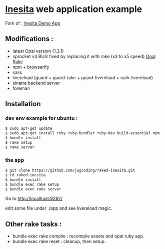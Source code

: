 # [Inesita](https://github.com/inesita-rb/inesita) web application example

Fork of : [Inesita Demo App](https://github.com/inesita-rb/playground)

## Modifications :

* latest Opal version (1.3.1)
* sprocket v4 BUG fixed by replacing it with rake (x3 to x5 speed) [Opal Rake](https://github.com/jugcoding/opal-rake)
* npm + browserify
* sass
* livereload (guard + guard-rake + guard-livereload + rack-livereload)
* sinatra backend server
* foreman

## Installation

### dev env example for ubuntu :
```sh
$ sudo apt-get update
$ sudo apt-get install ruby ruby-bundler ruby-dev build-essential npm
$ bundle install
$ rake setup
$ rake server
```

### the app
```sh
$ git clone https://github.com/jugcoding/raked-inesita.git
$ cd raked-inesita
$ bundle install
$ bundle exec rake setup
$ bundle exec rake server
```

Go to [http://localhost:9292/](http://localhost:9292/)

edit some file under ./app and see livereload magic.


## Other rake tasks :
* bundle exec rake compile : recompile assets and opal ruby app.
* bundle exec rake reset : cleanup, then setup.

